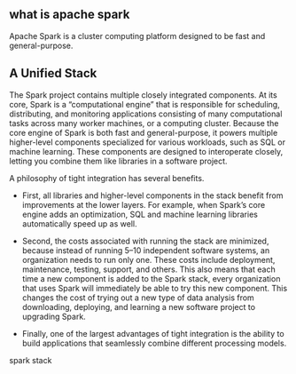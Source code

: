 ## what is apache spark

Apache Spark is a cluster computing platform designed to be fast and general-purpose.  

## A Unified Stack

The Spark project contains multiple closely integrated components. At its core,
Spark is a “computational engine” that is responsible for scheduling,
distributing, and monitoring applications consisting of many computational
tasks across many worker machines, or a computing cluster. Because the core
engine of Spark is both fast and general-purpose, it powers multiple
higher-level components specialized for various workloads, such as SQL or
machine learning. These components are designed to interoperate closely, letting
you combine them like libraries in a software project.

A philosophy of tight integration has several benefits.  

+   First, all libraries and higher-level components in the stack benefit from improvements at the lower
layers. For example, when Spark’s core engine adds an optimization, SQL and
machine learning libraries automatically speed up as well.   

+   Second, the costs associated with running the stack are minimized, because instead of running 5–10
independent software systems, an organization needs to run only one. These costs
include deployment, maintenance, testing, support, and others. This also means
that each time a new component is added to the Spark stack, every organization
that uses Spark will immediately be able to try this new component. This changes
the cost of trying out a new type of data analysis from downloading, deploying,
and learning a new software project to upgrading Spark.   

+   Finally, one of the largest advantages of tight integration is the ability to
build applications that seamlessly combine different processing models.

spark stack

